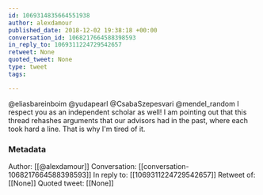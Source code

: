 ```yaml
---
id: 1069314835664551938
author: alexdamour
published_date: 2018-12-02 19:38:18 +00:00
conversation_id: 1068217664588398593
in_reply_to: 1069311224729542657
retweet: None
quoted_tweet: None
type: tweet
tags:

---
```


@eliasbareinboim @yudapearl @CsabaSzepesvari @mendel_random I respect you as an independent scholar as well! I am pointing out that this thread rehashes arguments that our advisors had in the past, where each took hard a line. That is why I'm tired of it.

### Metadata

Author: [[@alexdamour]]
Conversation: [[conversation-1068217664588398593]]
In reply to: [[1069311224729542657]]
Retweet of: [[None]]
Quoted tweet: [[None]]
